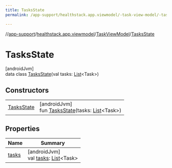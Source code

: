 ```yaml
---
title: TasksState
permalink: /app-support/healthstack.app.viewmodel/-task-view-model/-tasks-state/index.html

---
```

//[app-support](/app-support.html)/[healthstack.app.viewmodel](../../index.html)/[TaskViewModel](../index.html)/[TasksState](index.html)



# TasksState



[androidJvm]\
data class [TasksState](index.html)(val tasks: [List](https://kotlinlang.org/api/latest/jvm/stdlib/kotlin.collections/-list/index.html)&lt;Task&gt;)



## Constructors


| | |
|---|---|
| [TasksState](-tasks-state.html) | [androidJvm]<br>fun [TasksState](-tasks-state.html)(tasks: [List](https://kotlinlang.org/api/latest/jvm/stdlib/kotlin.collections/-list/index.html)&lt;Task&gt;) |


## Properties


| Name | Summary |
|---|---|
| [tasks](tasks.html) | [androidJvm]<br>val [tasks](tasks.html): [List](https://kotlinlang.org/api/latest/jvm/stdlib/kotlin.collections/-list/index.html)&lt;Task&gt; |

